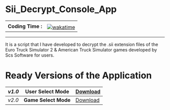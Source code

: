 # Sii_Decrypt_Console_App
<table>
  <tr>
    <th>Coding Time :</th> <td style="padding-top:10px;"><a href="https://wakatime.com/badge/user/602e419d-f1c9-4979-ac85-a3da5d93f7e7/project/156d09bc-5e53-40ed-b318-5ce637c19060"><img src="https://wakatime.com/badge/user/602e419d-f1c9-4979-ac85-a3da5d93f7e7/project/156d09bc-5e53-40ed-b318-5ce637c19060.svg" alt="wakatime"></a> </td>
  </tr>
</table>
<hr/>
It is a script that I have developed to decrypt the .sii extension files of the Euro Truck Simulator 2 & American Truck
Simulator games developed by Scs Software for users.

# Ready Versions of the Application

| _v1.0_ | **User Select Mode** | [Download](https://github.com/murselsen/Sii_Decrypt_Console_App/releases/tag/v1.0) |
|------|------------------|------------------------------------------------------------------------------------|
| _v2.0_ | **Game Select Mode** | [Download](https://github.com/murselsen/Sii_Decrypt_Console_App/releases/tag/v2.0)                                                                       |

